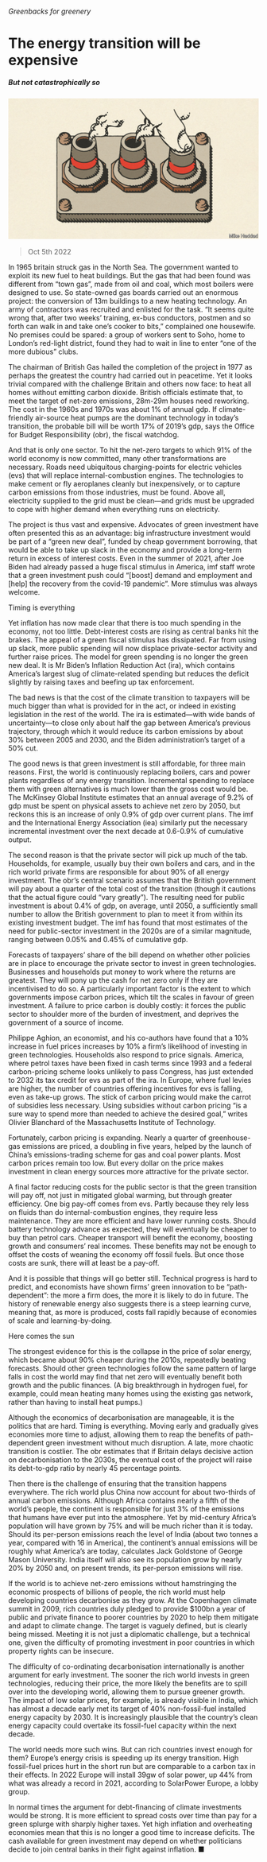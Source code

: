 ###### Greenbacks for greenery

# The energy transition will be expensive 

##### But not catastrophically so 

![image](images/20221008_SRD004.jpg) 

> Oct 5th 2022 

In 1965 britain struck gas in the North Sea. The government wanted to exploit its new fuel to heat buildings. But the gas that had been found was different from “town gas”, made from oil and coal, which most boilers were designed to use. So state-owned gas boards carried out an enormous project: the conversion of 13m buildings to a new heating technology. An army of contractors was recruited and enlisted for the task. “It seems quite wrong that, after two weeks’ training, ex-bus conductors, postmen and so forth can walk in and take one’s cooker to bits,” complained one housewife. No premises could be spared: a group of workers sent to Soho, home to London’s red-light district, found they had to wait in line to enter “one of the more dubious” clubs.

The chairman of British Gas hailed the completion of the project in 1977 as perhaps the greatest the country had carried out in peacetime. Yet it looks trivial compared with the challenge Britain and others now face: to heat all homes without emitting carbon dioxide. British officials estimate that, to meet the target of net-zero emissions, 28m-29m houses need reworking. The cost in the 1960s and 1970s was about 1% of annual gdp. If climate-friendly air-source heat pumps are the dominant technology in today’s transition, the probable bill will be worth 17% of 2019’s gdp, says the Office for Budget Responsibility (obr), the fiscal watchdog.

And that is only one sector. To hit the net-zero targets to which 91% of the world economy is now committed, many other transformations are necessary. Roads need ubiquitous charging-points for electric vehicles (evs) that will replace internal-combustion engines. The technologies to make cement or fly aeroplanes cleanly but inexpensively, or to capture carbon emissions from those industries, must be found. Above all, electricity supplied to the grid must be clean—and grids must be upgraded to cope with higher demand when everything runs on electricity.

The project is thus vast and expensive. Advocates of green investment have often presented this as an advantage: big infrastructure investment would be part of a “green new deal”, funded by cheap government borrowing, that would be able to take up slack in the economy and provide a long-term return in excess of interest costs. Even in the summer of 2021, after Joe Biden had already passed a huge fiscal stimulus in America, imf staff wrote that a green investment push could “[boost] demand and employment and [help] the recovery from the covid-19 pandemic”. More stimulus was always welcome. 

Timing is everything

Yet inflation has now made clear that there is too much spending in the economy, not too little. Debt-interest costs are rising as central banks hit the brakes. The appeal of a green fiscal stimulus has dissipated. Far from using up slack, more public spending will now displace private-sector activity and further raise prices. The model for green spending is no longer the green new deal. It is Mr Biden’s Inflation Reduction Act (ira), which contains America’s largest slug of climate-related spending but reduces the deficit slightly by raising taxes and beefing up tax enforcement. 

The bad news is that the cost of the climate transition to taxpayers will be much bigger than what is provided for in the act, or indeed in existing legislation in the rest of the world. The ira is estimated—with wide bands of uncertainty—to close only about half the gap between America’s previous trajectory, through which it would reduce its carbon emissions by about 30% between 2005 and 2030, and the Biden administration’s target of a 50% cut.

The good news is that green investment is still affordable, for three main reasons. First, the world is continuously replacing boilers, cars and power plants regardless of any energy transition. Incremental spending to replace them with green alternatives is much lower than the gross cost would be. The McKinsey Global Institute estimates that an annual average of 9.2% of gdp must be spent on physical assets to achieve net zero by 2050, but reckons this is an increase of only 0.9% of gdp over current plans. The imf and the International Energy Association (iea) similarly put the necessary incremental investment over the next decade at 0.6-0.9% of cumulative output.

The second reason is that the private sector will pick up much of the tab. Households, for example, usually buy their own boilers and cars, and in the rich world private firms are responsible for about 90% of all energy investment. The obr’s central scenario assumes that the British government will pay about a quarter of the total cost of the transition (though it cautions that the actual figure could “vary greatly”). The resulting need for public investment is about 0.4% of gdp, on average, until 2050, a sufficiently small number to allow the British government to plan to meet it from within its existing investment budget. The imf has found that most estimates of the need for public-sector investment in the 2020s are of a similar magnitude, ranging between 0.05% and 0.45% of cumulative gdp.

Forecasts of taxpayers’ share of the bill depend on whether other policies are in place to encourage the private sector to invest in green technologies. Businesses and households put money to work where the returns are greatest. They will pony up the cash for net zero only if they are incentivised to do so. A particularly important factor is the extent to which governments impose carbon prices, which tilt the scales in favour of green investment. A failure to price carbon is doubly costly: it forces the public sector to shoulder more of the burden of investment, and deprives the government of a source of income.

Philippe Aghion, an economist, and his co-authors have found that a 10% increase in fuel prices increases by 10% a firm’s likelihood of investing in green technologies. Households also respond to price signals. America, where petrol taxes have been fixed in cash terms since 1993 and a federal carbon-pricing scheme looks unlikely to pass Congress, has just extended to 2032 its tax credit for evs as part of the ira. In Europe, where fuel levies are higher, the number of countries offering incentives for evs is falling, even as take-up grows. The stick of carbon pricing would make the carrot of subsidies less necessary. Using subsidies without carbon pricing “is a sure way to spend more than needed to achieve the desired goal,” writes Olivier Blanchard of the Massachusetts Institute of Technology.

Fortunately, carbon pricing is expanding. Nearly a quarter of greenhouse-gas emissions are priced, a doubling in five years, helped by the launch of China’s emissions-trading scheme for gas and coal power plants. Most carbon prices remain too low. But every dollar on the price makes investment in clean energy sources more attractive for the private sector.


A final factor reducing costs for the public sector is that the green transition will pay off, not just in mitigated global warming, but through greater efficiency. One big pay-off comes from evs. Partly because they rely less on fluids than do internal-combustion engines, they require less maintenance. They are more efficient and have lower running costs. Should battery technology advance as expected, they will eventually be cheaper to buy than petrol cars. Cheaper transport will benefit the economy, boosting growth and consumers’ real incomes. These benefits may not be enough to offset the costs of weaning the economy off fossil fuels. But once those costs are sunk, there will at least be a pay-off.

And it is possible that things will go better still. Technical progress is hard to predict, and economists have shown firms’ green innovation to be “path-dependent”: the more a firm does, the more it is likely to do in future. The history of renewable energy also suggests there is a steep learning curve, meaning that, as more is produced, costs fall rapidly because of economies of scale and learning-by-doing.

Here comes the sun

The strongest evidence for this is the collapse in the price of solar energy, which became about 90% cheaper during the 2010s, repeatedly beating forecasts. Should other green technologies follow the same pattern of large falls in cost the world may find that net zero will eventually benefit both growth and the public finances. (A big breakthrough in hydrogen fuel, for example, could mean heating many homes using the existing gas network, rather than having to install heat pumps.)

 Although the economics of decarbonisation are manageable, it is the politics that are hard. Timing is everything. Moving early and gradually gives economies more time to adjust, allowing them to reap the benefits of path-dependent green investment without much disruption. A late, more chaotic transition is costlier. The obr estimates that if Britain delays decisive action on decarbonisation to the 2030s, the eventual cost of the project will raise its debt-to-gdp ratio by nearly 45 percentage points. 

Then there is the challenge of ensuring that the transition happens everywhere. The rich world plus China now account for about two-thirds of annual carbon emissions. Although Africa contains nearly a fifth of the world’s people, the continent is responsible for just 3% of the emissions that humans have ever put into the atmosphere. Yet by mid-century Africa’s population will have grown by 75% and will be much richer than it is today. Should its per-person emissions reach the level of India (about two tonnes a year, compared with 16 in America), the continent’s annual emissions will be roughly what America’s are today, calculates Jack Goldstone of George Mason University. India itself will also see its population grow by nearly 20% by 2050 and, on present trends, its per-person emissions will rise. 

If the world is to achieve net-zero emissions without hamstringing the economic prospects of billions of people, the rich world must help developing countries decarbonise as they grow. At the Copenhagen climate summit in 2009, rich countries duly pledged to provide $100bn a year of public and private finance to poorer countries by 2020 to help them mitigate and adapt to climate change. The target is vaguely defined, but is clearly being missed. Meeting it is not just a diplomatic challenge, but a technical one, given the difficulty of promoting investment in poor countries in which property rights can be insecure. 

The difficulty of co-ordinating decarbonisation internationally is another argument for early investment. The sooner the rich world invests in green technologies, reducing their price, the more likely the benefits are to spill over into the developing world, allowing them to pursue greener growth. The impact of low solar prices, for example, is already visible in India, which has almost a decade early met its target of 40% non-fossil-fuel installed energy capacity by 2030. It is increasingly plausible that the country’s clean energy capacity could overtake its fossil-fuel capacity within the next decade. 

The world needs more such wins. But can rich countries invest enough for them? Europe’s energy crisis is speeding up its energy transition. High fossil-fuel prices hurt in the short run but are comparable to a carbon tax in their effects. In 2022 Europe will install 39gw of solar power, up 44% from what was already a record in 2021, according to SolarPower Europe, a lobby group. 

In normal times the argument for debt-financing of climate investments would be strong. It is more efficient to spread costs over time than pay for a green splurge with sharply higher taxes. Yet high inflation and overheating economies mean that this is no longer a good time to increase deficits. The cash available for green investment may depend on whether politicians decide to join central banks in their fight against inflation. ■

